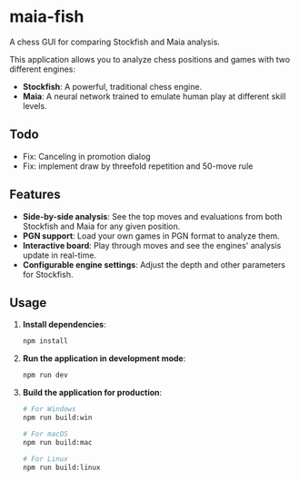 # maia-fish

A chess GUI for comparing Stockfish and Maia analysis.

This application allows you to analyze chess positions and games with two different engines:

- **Stockfish**: A powerful, traditional chess engine.
- **Maia**: A neural network trained to emulate human play at different skill levels.

## Todo

- Fix: Canceling in promotion dialog
- Fix: implement draw by threefold repetition and 50-move rule

## Features

- **Side-by-side analysis**: See the top moves and evaluations from both Stockfish and Maia for any given position.
- **PGN support**: Load your own games in PGN format to analyze them.
- **Interactive board**: Play through moves and see the engines' analysis update in real-time.
- **Configurable engine settings**: Adjust the depth and other parameters for Stockfish.

## Usage

1.  **Install dependencies**:
    ```bash
    npm install
    ```
2.  **Run the application in development mode**:
    ```bash
    npm run dev
    ```
3.  **Build the application for production**:

    ```bash
    # For Windows
    npm run build:win

    # For macOS
    npm run build:mac

    # For Linux
    npm run build:linux
    ```
